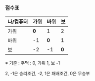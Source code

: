 
<h3>점수표</h3>

나/컴퓨터|가위|바위|보|
|---|----|----|----|
가위|**0**|1|2|
바위|-1|**0**|1|
보|-2|-1|**0**|

※ 기준 : 주먹 : 0, 가위 1, 보 -1

2, -1은 승리조건, -2, 1은 패배조건, 0은 무승부
